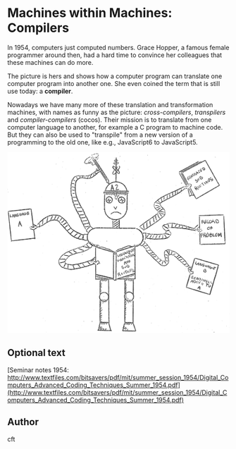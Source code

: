 <!-- BEGIN TITLE -->
# Machines within Machines: Compilers
<!-- END TITLE -->

<!-- BEGIN BODY -->
In 1954, computers just computed numbers. Grace Hopper, a famous
female programmer around then, had a hard time to convince her
colleagues that these machines can do more.

The picture is hers and shows how a computer program can translate
one computer program into another one. She even coined the term that is still use
today: a **compiler**.

Nowadays we have many more of these translation and transformation
machines, with names as funny as the picture: _cross-compilers_,
_transpilers_ and _compiler-compilers_ (cocos). Their mission is to
translate from one computer language to another, for example a C
program to machine code. But they can also be used to "transpile"
from a new version of a programming to the old one, like e.g.,
JavaScript6 to JavaScript5.
<!-- END BODY -->

![Grace Hopper's compiler robot](../images/image-112-compiler.png)

## Optional text
<!-- BEGIN OPTIONAL -->
[Seminar notes 1954: http://www.textfiles.com/bitsavers/pdf/mit/summer_session_1954/Digital_Computers_Advanced_Coding_Techniques_Summer_1954.pdf](http://www.textfiles.com/bitsavers/pdf/mit/summer_session_1954/Digital_Computers_Advanced_Coding_Techniques_Summer_1954.pdf)
<!-- END OPTIONAL -->

## Author
<!-- BEGIN AUTHOR -->
cft
<!-- END AUTHOR -->
